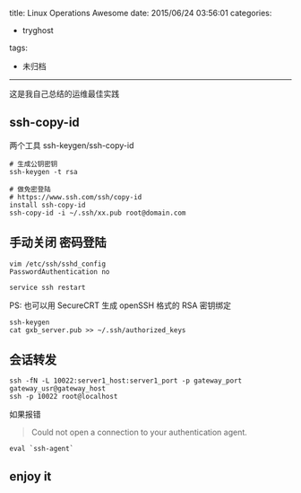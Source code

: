 title: Linux Operations Awesome
date: 2015/06/24 03:56:01
categories:
 - tryghost

tags:
 - 未归档 



---

这是我自己总结的运维最佳实践

## ssh-copy-id
两个工具  ssh-keygen/ssh-copy-id
```language-bash
# 生成公钥密钥
ssh-keygen -t rsa

# 做免密登陆
# https://www.ssh.com/ssh/copy-id
install ssh-copy-id
ssh-copy-id -i ~/.ssh/xx.pub root@domain.com
```

## 手动关闭 密码登陆
```language-bash
vim /etc/ssh/sshd_config
PasswordAuthentication no

service ssh restart
```
PS: 也可以用 SecureCRT 生成 openSSH 格式的 RSA 密钥绑定
```language-bash
ssh-keygen
cat gxb_server.pub >> ~/.ssh/authorized_keys 
```

## 会话转发
```language-javascript
ssh -fN -L 10022:server1_host:server1_port -p gateway_port gateway_usr@gateway_host
ssh -p 10022 root@localhost
```

如果报错
>Could not open a connection to your authentication agent.
```language-bash
eval `ssh-agent`
```
## enjoy it




